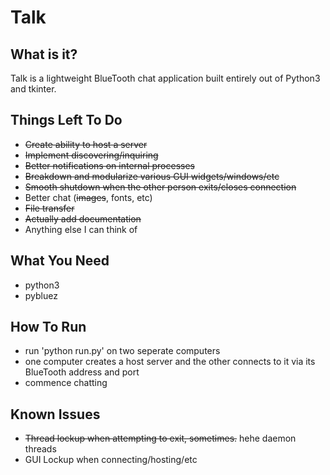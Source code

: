 # Talk

## What is it?
Talk is a lightweight BlueTooth chat application built entirely out of Python3 and tkinter. 

## Things Left To Do
* ~~Create ability to host a server~~
* ~~Implement discovering/inquiring~~
* ~~Better notifications on internal processes~~
* ~~Breakdown and modularize various GUI widgets/windows/etc~~
* ~~Smooth shutdown when the other person exits/closes connection~~
* Better chat (~~images~~, fonts, etc)
* ~~File transfer~~
* ~~Actually add documentation~~
* Anything else I can think of

## What You Need
* python3
* pybluez

## How To Run
* run 'python run.py' on two seperate computers
* one computer creates a host server and the other connects to it via its BlueTooth address and port
* commence chatting

## Known Issues
* ~~Thread lockup when attempting to exit, sometimes.~~ hehe daemon threads
* GUI Lockup when connecting/hosting/etc
